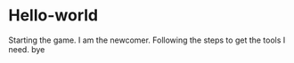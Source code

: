 # Hello-world
Starting the game.
I am the newcomer. Following the steps to get the tools I need.
bye
